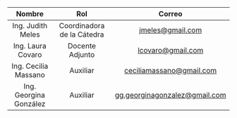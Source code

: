 | Nombre | Rol | Correo |
|:------------: |:-----------:| :------------:|
| Ing. Judith Meles | Coordinadora de la Cátedra |jmeles@gmail.com |
| Ing. Laura Covaro | Docente Adjunto |lcovaro@gmail.com |
| Ing. Cecilia Massano | Auxiliar |ceciliamassano@gmail.com |
| Ing. Georgina González | Auxiliar |gg.georginagonzalez@gmail.com |
